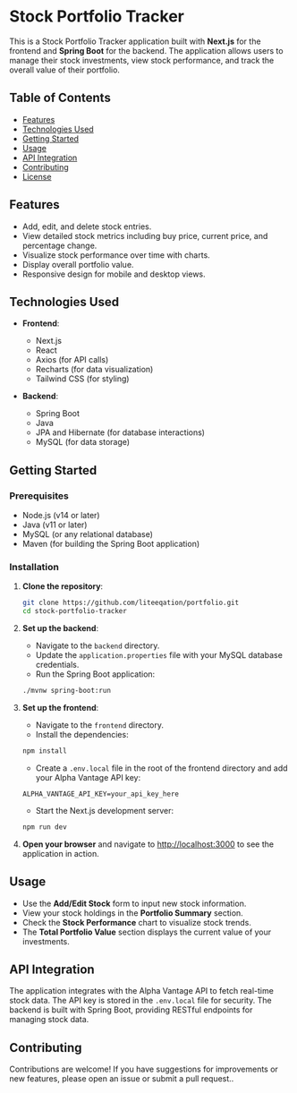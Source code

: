 # Stock Portfolio Tracker

This is a Stock Portfolio Tracker application built with **Next.js** for the frontend and **Spring Boot** for the backend. The application allows users to manage their stock investments, view stock performance, and track the overall value of their portfolio.

## Table of Contents

- [Features](#features)
- [Technologies Used](#technologies-used)
- [Getting Started](#getting-started)
- [Usage](#usage)
- [API Integration](#api-integration)
- [Contributing](#contributing)
- [License](#license)

## Features

- Add, edit, and delete stock entries.
- View detailed stock metrics including buy price, current price, and percentage change.
- Visualize stock performance over time with charts.
- Display overall portfolio value.
- Responsive design for mobile and desktop views.

## Technologies Used

- **Frontend**: 
  - Next.js
  - React
  - Axios (for API calls)
  - Recharts (for data visualization)
  - Tailwind CSS (for styling)

- **Backend**: 
  - Spring Boot
  - Java
  - JPA and Hibernate (for database interactions)
  - MySQL (for data storage)

## Getting Started

### Prerequisites

- Node.js (v14 or later)
- Java (v11 or later)
- MySQL (or any relational database)
- Maven (for building the Spring Boot application)

### Installation

1. **Clone the repository**:

   ```bash
   git clone https://github.com/liteeqation/portfolio.git
   cd stock-portfolio-tracker
   ```

2. **Set up the backend**:

   - Navigate to the `backend` directory.
   - Update the `application.properties` file with your MySQL database credentials.
   - Run the Spring Boot application:

   ```bash
   ./mvnw spring-boot:run
   ```

3. **Set up the frontend**:

   - Navigate to the `frontend` directory.
   - Install the dependencies:

   ```bash
   npm install
   ```

   - Create a `.env.local` file in the root of the frontend directory and add your Alpha Vantage API key:

   ```
   ALPHA_VANTAGE_API_KEY=your_api_key_here
   ```

   - Start the Next.js development server:

   ```bash
   npm run dev
   ```

4. **Open your browser** and navigate to [http://localhost:3000](http://localhost:3000) to see the application in action.

## Usage

- Use the **Add/Edit Stock** form to input new stock information.
- View your stock holdings in the **Portfolio Summary** section.
- Check the **Stock Performance** chart to visualize stock trends.
- The **Total Portfolio Value** section displays the current value of your investments.

## API Integration

The application integrates with the Alpha Vantage API to fetch real-time stock data. The API key is stored in the `.env.local` file for security. The backend is built with Spring Boot, providing RESTful endpoints for managing stock data.

## Contributing

Contributions are welcome! If you have suggestions for improvements or new features, please open an issue or submit a pull request..
